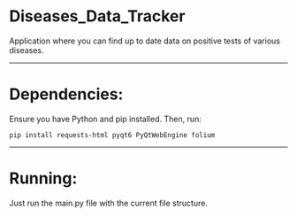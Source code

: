 # Diseases_Data_Tracker
Application where you can find up to date data on positive tests of various diseases.

---
# Dependencies:

Ensure you have Python and pip installed. Then, run:

```pip install requests-html pyqt6 PyQtWebEngine folium```

---
# Running:

Just run the main.py file with the current file structure.
